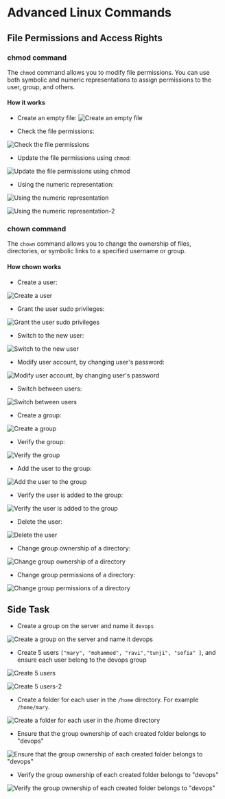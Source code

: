 # Advanced Linux Commands

## File Permissions and Access Rights

### chmod command

The `chmod` command allows you to modify file permissions. You can use
both symbolic and numeric representations to assign permissions to the
user, group, and others.

#### How it works

- Create an empty file:
![Create an empty file](./images/touch_file.png)

- Check the file permissions:

![Check the file permissions](./images/ls_latr.png)

- Update the file permissions using `chmod`:

![Update the file permissions using chmod](./images/chmod.png)

- Using the numeric representation:

![Using the numeric representation](./images/chmod_numeric.png)

![Using the numeric representation-2](./images/chmod_numeric_2.png)

### chown command

The `chown` command allows you to change the ownership of files,
directories, or symbolic links to a specified username or group.

#### How chown works

- Create a user:

![Create a user](./images/adduser.png)

- Grant the user sudo privileges:

![Grant the user sudo privileges](./images/usermod.png)

- Switch to the new user:

![Switch to the new user](./images/switch_user.png)

- Modify user account, by changing user's password:

![Modify user account, by changing user's password](./images/passwd.png)

- Switch between users:

![Switch between users](./images/switch_users.png)

- Create a group:

![Create a group](./images/groupadd.png)

- Verify the group:

![Verify the group](./images/groupadd-2.png)

- Add the user to the group:

![Add the user to the group](./images/usermod-2.png)

- Verify the user is added to the group:

![Verify the user is added to the group](./images/groups.png)

- Delete the user:

![Delete the user](./images/userdel.png)

- Change group ownership of a directory:

![Change group ownership of a directory](./images/chown-group.png)

- Change group permissions of a directory:

![Change group permissions of a directory](./images/chmod-group.png)

## Side Task

- Create a group on the server and name it `devops`

![Create a group on the server and name it devops](./images/groupadd-new.png)

- Create 5 users `["mary", "mohammed", "ravi","tunji", "sofia" ]`, and ensure each user belong to the devops group

![Create 5 users](./images/useradd-mary.png)

![Create 5 users-2](./images/useradd-users.png)

- Create a folder for each user in the `/home` directory. For example `/home/mary`.

![Create a folder for each user in the /home directory](./images/user-home-dir.png)

- Ensure that the group ownership of each created folder belongs to "devops"

![Ensure that the group ownership of each created folder belongs to "devops"](./images/group-owner.png)

- Verify the group ownership of each created folder belongs to "devops"

![Verify the group ownership of each created folder belongs to "devops"](./images/verify-group.png)
